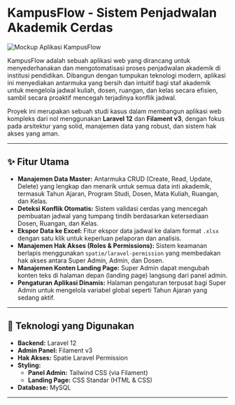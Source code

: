 # KampusFlow - Sistem Penjadwalan Akademik Cerdas

![Mockup Aplikasi KampusFlow](https://ibb.co.com/qwDBy9y)

KampusFlow adalah sebuah aplikasi web yang dirancang untuk menyederhanakan dan mengotomatisasi proses penjadwalan akademik di institusi pendidikan. Dibangun dengan tumpukan teknologi modern, aplikasi ini menyediakan antarmuka yang bersih dan intuitif bagi staf akademik untuk mengelola jadwal kuliah, dosen, ruangan, dan kelas secara efisien, sambil secara proaktif mencegah terjadinya konflik jadwal.

Proyek ini merupakan sebuah studi kasus dalam membangun aplikasi web kompleks dari nol menggunakan **Laravel 12** dan **Filament v3**, dengan fokus pada arsitektur yang solid, manajemen data yang robust, dan sistem hak akses yang aman.

---

## ✨ Fitur Utama

- **Manajemen Data Master:** Antarmuka CRUD (Create, Read, Update, Delete) yang lengkap dan menarik untuk semua data inti akademik, termasuk Tahun Ajaran, Program Studi, Dosen, Mata Kuliah, Ruangan, dan Kelas.
- **Deteksi Konflik Otomatis:** Sistem validasi cerdas yang mencegah pembuatan jadwal yang tumpang tindih berdasarkan ketersediaan Dosen, Ruangan, dan Kelas.
- **Ekspor Data ke Excel:** Fitur ekspor data jadwal ke dalam format `.xlsx` dengan satu klik untuk keperluan pelaporan dan analisis.
- **Manajemen Hak Akses (Roles & Permissions):** Sistem keamanan berlapis menggunakan `spatie/laravel-permission` yang membedakan hak akses antara Super Admin, Admin, dan Dosen.
- **Manajemen Konten Landing Page:** Super Admin dapat mengubah konten teks di halaman depan (landing page) langsung dari panel admin.
- **Pengaturan Aplikasi Dinamis:** Halaman pengaturan terpusat bagi Super Admin untuk mengelola variabel global seperti Tahun Ajaran yang sedang aktif.

---

## 🚀 Teknologi yang Digunakan

- **Backend:** Laravel 12
- **Admin Panel:** Filament v3
- **Hak Akses:** Spatie Laravel Permission
- **Styling:**
    - **Panel Admin:** Tailwind CSS (via Filament)
    - **Landing Page:** CSS Standar (HTML & CSS)
- **Database:** MySQL

---
